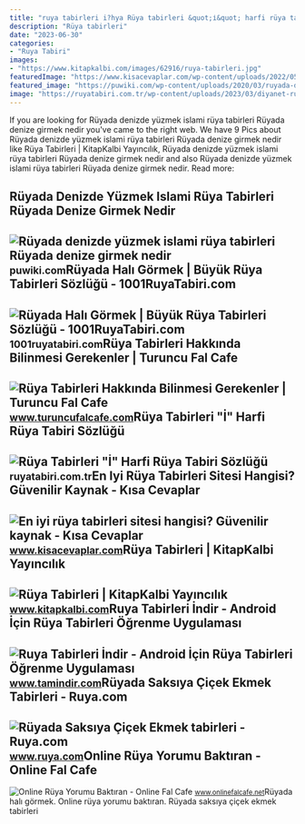 ```yaml
---
title: "ruya tabirleri i?hya Rüya tabirleri &quot;i̇&quot; harfi rüya tabiri sözlüğü"
description: "Rüya tabirleri"
date: "2023-06-30"
categories:
- "Ruya Tabiri"
images:
- "https://www.kitapkalbi.com/images/62916/ruya-tabirleri.jpg"
featuredImage: "https://www.kisacevaplar.com/wp-content/uploads/2022/05/En-iyi-ruya-tabirleri-sitesi-hangisi-1024x840.jpg"
featured_image: "https://puwiki.com/wp-content/uploads/2020/03/ruyada-denizde-yuzmek-islami-ruya-tabirleri-ruyada-ailece-denize-girmek.jpg"
image: "https://ruyatabiri.com.tr/wp-content/uploads/2023/03/diyanet-ruya-tabirleri.jpg"
---
```


If you are looking for Rüyada denizde yüzmek islami rüya tabirleri Rüyada denize girmek nedir you've came to the right web. We have 9 Pics about Rüyada denizde yüzmek islami rüya tabirleri Rüyada denize girmek nedir like Rüya Tabirleri | KitapKalbi Yayıncılık, Rüyada denizde yüzmek islami rüya tabirleri Rüyada denize girmek nedir and also Rüyada denizde yüzmek islami rüya tabirleri Rüyada denize girmek nedir. Read more:

Rüyada Denizde Yüzmek Islami Rüya Tabirleri Rüyada Denize Girmek Nedir
----------------------------------------------------------------------

 ![Rüyada denizde yüzmek islami rüya tabirleri Rüyada denize girmek nedir](https://puwiki.com/wp-content/uploads/2020/03/ruyada-denizde-yuzmek-islami-ruya-tabirleri-ruyada-ailece-denize-girmek.jpg) <small>puwiki.com</small>Rüyada Halı Görmek | Büyük Rüya Tabirleri Sözlüğü - 1001RuyaTabiri.com
----------------------------------------------------------------------

 ![Rüyada Halı Görmek | Büyük Rüya Tabirleri Sözlüğü - 1001RuyaTabiri.com](https://1001ruyatabiri.com/wp-content/uploads/2017/11/ruyada-hali-gormek-sermek-almak-temizlemek-silkelemek-buyuk-ruya-tabirleri-sozlugu-diyanet-1024x609.jpg) <small>1001ruyatabiri.com</small>Rüya Tabirleri Hakkında Bilinmesi Gerekenler | Turuncu Fal Cafe
---------------------------------------------------------------

 ![Rüya Tabirleri Hakkında Bilinmesi Gerekenler | Turuncu Fal Cafe](https://www.turuncufalcafe.com/fal-fotograflar/2021/05/ruya-tabirleri-hakkinda-bilinmesi-gerekenler.jpg) <small>www.turuncufalcafe.com</small>Rüya Tabirleri "İ" Harfi Rüya Tabiri Sözlüğü
--------------------------------------------

 ![Rüya Tabirleri "İ" Harfi Rüya Tabiri Sözlüğü](https://ruyatabiri.com.tr/wp-content/uploads/2023/03/diyanet-ruya-tabirleri.jpg) <small>ruyatabiri.com.tr</small>En Iyi Rüya Tabirleri Sitesi Hangisi? Güvenilir Kaynak - Kısa Cevaplar
----------------------------------------------------------------------

 ![En iyi rüya tabirleri sitesi hangisi? Güvenilir kaynak - Kısa Cevaplar](https://www.kisacevaplar.com/wp-content/uploads/2022/05/En-iyi-ruya-tabirleri-sitesi-hangisi-1024x840.jpg) <small>www.kisacevaplar.com</small>Rüya Tabirleri | KitapKalbi Yayıncılık
--------------------------------------

 ![Rüya Tabirleri | KitapKalbi Yayıncılık](https://www.kitapkalbi.com/images/62916/ruya-tabirleri.jpg) <small>www.kitapkalbi.com</small>Ruya Tabirleri İndir - Android İçin Rüya Tabirleri Öğrenme Uygulaması
---------------------------------------------------------------------

 ![Ruya Tabirleri İndir - Android İçin Rüya Tabirleri Öğrenme Uygulaması](http://img.tamindir.com/ti_e_ul/yigitekimdemir/p/ruya-tabirleri_listeleme_307x512.jpg) <small>www.tamindir.com</small>Rüyada Saksıya Çiçek Ekmek Tabirleri - Ruya.com
-----------------------------------------------

 ![Rüyada Saksıya Çiçek Ekmek tabirleri - Ruya.com](https://www.ruya.com/wp-content/uploads/rüyada-çiçek.jpg) <small>www.ruya.com</small>Online Rüya Yorumu Baktıran - Online Fal Cafe
---------------------------------------------

 ![Online Rüya Yorumu Baktıran - Online Fal Cafe](https://www.onlinefalcafe.net/wp-content/uploads/2022/07/Ruya-tabirleri-nedir-nasil-yorumlanir-Online-ruya-tabirleri-net-gercek-ruya-tabirleri-en-iyi-ruya-tabiri-ruya-tabirleri-neye-gore-yapilir-Yeni-ruya-tabirleri-ruya-tabirleri-sozlugu.png) <small>www.onlinefalcafe.net</small>Rüyada halı görmek. Online rüya yorumu baktıran. Rüyada saksıya çiçek ekmek tabirleri
